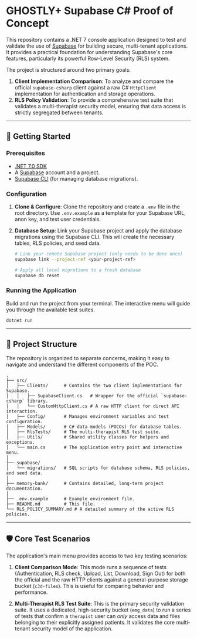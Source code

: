 # GHOSTLY+ Supabase C# Proof of Concept

This repository contains a .NET 7 console application designed to test and validate the use of [Supabase](https://supabase.com/) for building secure, multi-tenant applications. It provides a practical foundation for understanding Supabase's core features, particularly its powerful Row-Level Security (RLS) system.

The project is structured around two primary goals:
1.  **Client Implementation Comparison**: To analyze and compare the official `supabase-csharp` client against a raw C# `HttpClient` implementation for authentication and storage operations.
2.  **RLS Policy Validation**: To provide a comprehensive test suite that validates a multi-therapist security model, ensuring that data access is strictly segregated between tenants.

---

## 🚀 Getting Started

### Prerequisites
- [.NET 7.0 SDK](https://dotnet.microsoft.com/download/dotnet/7.0)
- A [Supabase](https://supabase.com/) account and a project.
- [Supabase CLI](https://supabase.com/docs/guides/cli) (for managing database migrations).

### Configuration
1.  **Clone & Configure**: Clone the repository and create a `.env` file in the root directory. Use `.env.example` as a template for your Supabase URL, anon key, and test user credentials.

2.  **Database Setup**: Link your Supabase project and apply the database migrations using the Supabase CLI. This will create the necessary tables, RLS policies, and seed data.
    ```bash
    # Link your remote Supabase project (only needs to be done once)
    supabase link --project-ref <your-project-ref>

    # Apply all local migrations to a fresh database
    supabase db reset
    ```

### Running the Application
Build and run the project from your terminal. The interactive menu will guide you through the available test suites.
```bash
dotnet run
```

---

## 📂 Project Structure

The repository is organized to separate concerns, making it easy to navigate and understand the different components of the POC.

```
.
├── src/
│   ├── Clients/      # Contains the two client implementations for Supabase.
│   │   ├── SupabaseClient.cs   # Wrapper for the official `supabase-csharp` library.
│   │   └── CustomHttpClient.cs # A raw HTTP client for direct API interaction.
│   ├── Config/       # Manages environment variables and test configuration.
│   ├── Models/       # C# data models (POCOs) for database tables.
│   ├── RlsTests/     # The multi-therapist RLS test suite.
│   ├── Utils/        # Shared utility classes for helpers and exceptions.
│   └── main.cs       # The application entry point and interactive menu.
│
├── supabase/
│   └── migrations/   # SQL scripts for database schema, RLS policies, and seed data.
│
├── memory-bank/      # Contains detailed, long-term project documentation.
│
├── .env.example      # Example environment file.
├── README.md         # This file.
└── RLS_POLICY_SUMMARY.md # A detailed summary of the active RLS policies.
```

---

## 🛡️ Core Test Scenarios

The application's main menu provides access to two key testing scenarios:

1.  **Client Comparison Mode**: This mode runs a sequence of tests (Authentication, RLS check, Upload, List, Download, Sign Out) for both the official and the raw HTTP clients against a general-purpose storage bucket (`c3d-files`). This is useful for comparing behavior and performance.

2.  **Multi-Therapist RLS Test Suite**: This is the primary security validation suite. It uses a dedicated, high-security bucket (`emg_data`) to run a series of tests that confirm a `therapist` user can *only* access data and files belonging to their explicitly assigned patients. It validates the core multi-tenant security model of the application. 